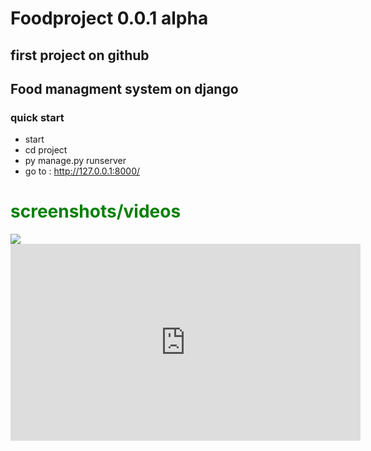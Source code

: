 # Foodproject 0.0.1 alpha
## first project on github
## Food managment system on django



### quick start 
- start 
- cd project    
- py manage.py runserver 
- go to :
http://127.0.0.1:8000/

<h1 style="color:green">screenshots/videos</h1>

<img src="https://i.ibb.co/1nDMLrk/2023-03-03-20-18-50-Window.png">
<iframe src="https://www.youtube.com/embed/iJ-t7XjrAjU" width="560" height="315" frameborder="0" allowfullscreen></iframe>

